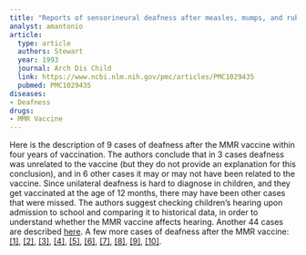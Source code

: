 ```yaml
---
title: "Reports of sensorineural deafness after measles, mumps, and rubella immunization"
analyst: amantonio
article:
  type: article
  authors: Stewart
  year: 1993
  journal: Arch Dis Child
  link: https://www.ncbi.nlm.nih.gov/pmc/articles/PMC1029435
  pubmed: PMC1029435
diseases:
- Deafness
drugs:
- MMR Vaccine
---
```


Here is the description of 9 cases of deafness after the MMR vaccine within four years of vaccination. The authors conclude that in 3 cases deafness was unrelated to the vaccine (but they do not provide an explanation for this conclusion), and in 6 other cases it may or may not have been related to the vaccine.
Since unilateral deafness is hard to diagnose in children, and they get vaccinated at the age of 12 months, there may have been other cases that were missed.
The authors suggest checking children’s hearing upon admission to school and comparing it to historical data, in order to understand whether the MMR vaccine affects hearing.
Another 44 cases are described [here](https://www.ncbi.nlm.nih.gov/pubmed/18255204).
A few more cases of deafness after the MMR vaccine: [[1]](https://www.ncbi.nlm.nih.gov/pmc/articles/PMC1833873), [[2]](http://www.nejm.org/doi/full/10.1056/NEJM199107113250217), [[3]](https://www.ncbi.nlm.nih.gov/pubmed/1960595), [[4]](https://www.ncbi.nlm.nih.gov/pubmed/9596372), [[5]](https://www.ncbi.nlm.nih.gov/pubmed/5033251), [[6]](https://www.ncbi.nlm.nih.gov/pubmed/2373602), [[7]](https://www.ncbi.nlm.nih.gov/pubmed/4093255), [[8]](https://www.ncbi.nlm.nih.gov/pubmed/15871835), [[9]](https://www.ncbi.nlm.nih.gov/pubmed/29993212), [[10]](http://www.huffingtonpost.co.uk/2012/09/05/mmr-vaccine-deafness_n_1856929.html).
